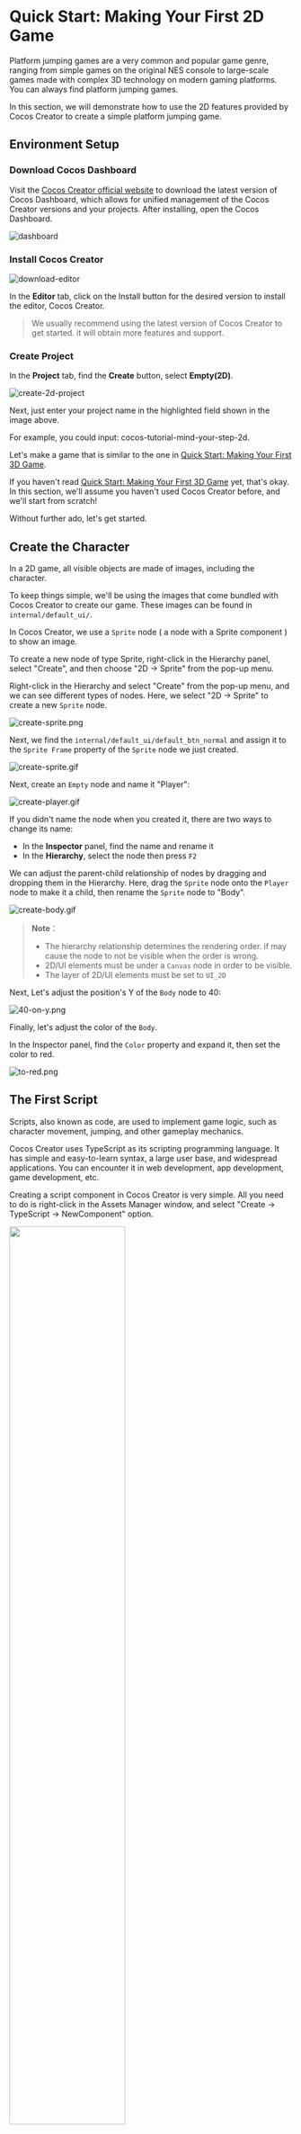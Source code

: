 # Quick Start: Making Your First 2D Game

Platform jumping games are a very common and popular game genre, ranging from simple games on the original NES console to large-scale games made with complex 3D technology on modern gaming platforms. You can always find platform jumping games.

In this section, we will demonstrate how to use the 2D features provided by Cocos Creator to create a simple platform jumping game.

## Environment Setup

### Download Cocos Dashboard

Visit the [Cocos Creator official website](https://www.cocos.com/creator-download) to download the latest version of Cocos Dashboard, which allows for unified management of the Cocos Creator versions and your projects. After installing, open the Cocos Dashboard.

![dashboard](images/projects.png)

### Install Cocos Creator

![download-editor](images/download-editor.png)

In the **Editor** tab, click on the Install button for the desired version to install the editor, Cocos Creator.

> We usually recommend using the latest version of Cocos Creator to get started. it will obtain more features and support.

### Create Project

In the **Project** tab, find the **Create** button, select **Empty(2D)**.

![create-2d-project](images/create-2d-empty.png)

Next, just enter your project name in the highlighted field shown in the image above.

For example, you could input: cocos-tutorial-mind-your-step-2d.

Let's make a game that is similar to the one in [Quick Start: Making Your First 3D Game](../first-game/index.md).

If you haven't read [Quick Start: Making Your First 3D Game](../first-game-2d/index.md) yet, that's okay. In this section, we'll assume you haven't used Cocos Creator before, and we'll start from scratch!

Without further ado, let's get started.

## Create the Character

In a 2D game, all visible objects are made of images, including the character.

To keep things simple, we'll be using the images that come bundled with Cocos Creator to create our game. These images can be found in `internal/default_ui/`.

In Cocos Creator, we use a `Sprite` node ( a node with a Sprite component ) to show an image.

To create a new node of type Sprite, right-click in the Hierarchy panel, select "Create", and then choose "2D -> Sprite" from the pop-up menu.

Right-click in the Hierarchy and select "Create" from the pop-up menu, and we can see different types of nodes. Here, we select "2D -> Sprite" to create a new `Sprite` node.

![create-sprite.png](images/create-sprite.png)

Next, we find the `internal/default_ui/default_btn_normal` and assign it to the `Sprite Frame` property of the `Sprite` node we just created.

![create-sprite.gif](images/create-sprite.gif)

Next, create an `Empty` node and name it "Player":

![create-player.gif](images/create-player.gif)

If you didn't name the node when you created it, there are two ways to change its name:

- In the **Inspector** panel, find the name and rename it
- In the **Hierarchy**, select the node then press `F2`

We can adjust the parent-child relationship of nodes by dragging and dropping them in the Hierarchy. Here, drag the `Sprite` node onto the `Player` node to make it a child, then rename the `Sprite` node to "Body".

![create-body.gif](./images/create-body.gif)

> **Note**：
> - The hierarchy relationship determines the rendering order. if may cause the node to not be visible when the order is wrong.
> - 2D/UI elements must be under a `Canvas` node in order to be visible.
> - The layer of 2D/UI elements must be set to `UI_2D`

Next, Let's adjust the position's Y of the `Body` node to 40:

![40-on-y.png](images/40-on-y.png)

Finally, let's adjust the color of the `Body`.

In the Inspector panel, find the `Color` property and expand it, then set the color to red.

![to-red.png](images/to-red.png)

## The First Script

Scripts, also known as code, are used to implement game logic, such as character movement, jumping, and other gameplay mechanics.

Cocos Creator uses TypeScript as its scripting programming language. It has simple and easy-to-learn syntax, a large user base, and widespread applications. You can encounter it in web development, app development, game development, etc.

Creating a script component in Cocos Creator is very simple. All you need to do is right-click in the Assets Manager window, and select "Create -> TypeScript -> NewComponent" option.

<img src='./images/create-fist-script.png' width='64%' height='64%'></img>

For ease of management, it is often recommended to create a folder named `Script` to put all of your scripts in.

Next, right-click on the `Scripts` folder, and create a new script component named `PlayerController` to control the player.

![create-scripts.gif](images/create-scripts.gif)

The engine will generate the following code for the script component that we just created.

```ts
import { _decorator, Component, Node } from 'cc';
const { ccclass, property } = _decorator;

@ccclass('PlayerController')
export class PlayerController extends Component {
    start() {

    }

    update(deltaTime: number) {
        
    }
}
```

**Note** Cocos Creator uses a Node + Component architecture, meaning that a component must be attached to a node in order to function. Scripts in Cocos Creator are also designed as components.

So, let's drag the `PlayerController` script onto the  Inspector of Player node.

![add-player-controller.gif](images/add-player-controller.gif)

You should see that a `PlayerController` component has been added to the Player node.

> **Note**: You can also click on the **Add Component** button to add different types of components.
> `import { _decorator, Component, Node } from 'cc'`

## Map

A map in a game is an area where your character can move around and interact within a game.

As mentioned before, all visible objects in 2D games are made up of images. The map is no exception.

Just like the steps we used to create the `Body` node, we will now create an object called `Box` which will be used to construct the map.

- Right-click in the Hierarchy
- Create a `Sprite` node by selecting "Create -> 2D Objects -> Sprite" through the pop-up menu.
- Name it as "Box"
- Select the "Box" node, set its **Sprite Frame** property by using `internal/default_ui/default_btn_normal`

![create-box.png](images/create-box.png)

### Prefab

A prefab is a special type of resource that can save the information of a node as a file. so that it can be reused in other situations.

In Cocos Creator, creating a prefab is quite simple. We just need to drag the node into the Assets Manager window, a *.prefab file will be automatically generated.

Now, let's create a folder named Prefab in the Assets Manager window, which will be used to organize all prefabs together.

Then, find the Box node and drag it to the Prefab folder, a prefab file named "Box" will be generated.

The box node in the hierarchy can be deleted, because it won't be used when the game is running. Instead, we will create nodes in the script using Box.prefab to build the game map during gameplay.

![create-box-prefab.gif](images/create-box-prefab.gif)

> **Tips:** Generally, We will use different folders to manage different types of resources. It's a good habit to keep your project well-organized.

### Scene

In the game engine, a scene is used to manage all game objects. It contains characters, maps, gameplay, UI. you name it in a game.

A game can be divided into different scenes based on its functionalities. Such as the loading-scene, start-menu-scene, gameplay-scene, etc.

A game requires at least one scene to start.

So, in Cocos Creator, an unsaved empty scene will be opened by default, just like the one we are currently editing.

To ensure that we can find this scene the next time we open Cocos Creator, we need to save it.

First, let's create a folder named "Scene" to save our scenes in the Assets Manager window.

![scene-dir.png](images/scene-dir.png)

Then, press the <kbd>Ctrl</kbd> + <kbd>S</kbd> shortcut key.

Since it is the first time we are saving this scene, the scene-saving window will pop up.

We choose the "Scene" folder that we just created as the location, and name it "game.scene". Click save.

![save-scene.png](images/save-scene.png)

Now the scene is saved. We can see a scene resource file named "game" under the assets/Scene folder in the Assets Manager window.

![saved-scene.png](images/saved-scene.png)

The scene now can be observed as below, the red block represents the player, and the white represents the ground.

![scene.png](images/scene.png)

> Don't forget to press <kbd>Ctrl</kbd> + <kbd>S</kbd> shortcut key to save your scene when there are changes to the scene. Avoid losing work progress due to unexpected events such as power outages.

## Make the character move

We have created the "Player" node before, but it can not move.

Next, we will add code and animations to control its movement and make it move.

### PlayerController

The player should have the following behaviors：

- it starts jumping when the mouse is clicked.
- When it has been jumping for a certain amount of time, the jumping ends.

To achieve the above goals, we need to add some methods in the `PlayerController` component.

- Listen for mouse-click events

    ```ts
    onMouseUp(event: EventMouse) {}
    ```

- Jump according to the given steps

    ```ts
    jumpByStep(step: number) {}
    ```

- Calculate the position of the player

    ```ts
    update (deltaTime: number) {}
    ```

Next, let's complete these methods.

#### Listen for mouse-click events

Cocos Creator supports various common control devices, such as the mouse, keyboard, touchpad, and gamepad. You can easily access the relevant content through `Input` class.

For ease of use, Cocos Creator provides a global instance object `input` for the `Input` class.

> **Note** It's easy to confuse, `input` is the instance, and `Input` is the class.

To make the `onMouseUp` method be called by the engine when the mouse is clicked, we need to add the following code to the `start` method.

```ts
start () {
    input.on(Input.EventType.MOUSE_UP, this.onMouseUp, this);
}
```

The `onMouseUp` method has an `event` parameter of type `EventMouse`.

Through the `event.getButton()` method, we can get which button of the mouse is clicked.

Add the following code to the `onMouseUp` method:

```ts
onMouseUp(event: EventMouse) {
    if (event.getButton() === EventMouse.BUTTON_LEFT) {
        this.jumpByStep(1);
    } else if (event.getButton() === EventMouse.BUTTON_RIGHT) {
        this.jumpByStep(2);
    }
}
```

In the `EventMouse` class, there are three values have been defined:
- public static BUTTON_LEFT = 0;
- public static BUTTON_MIDDLE = 1;
- public static BUTTON_RIGHT = 2;

The code has implemented that:
- When the left mouse button is clicked, the player jumps forward one step.
- When the right mouse button is clicked, the player jumps forward two steps.

#### Move the player

In our game, the player moves horizontally to the right, so we need to use a simple physics formula as below:

```txt
P_1 = P_0 + v*t
```

Where `P_1` is the final position, `P_0` is the original position, v is the speed of the object, and t is the unit time.

> Final Position = Original Position + Speed * deltaTime

The `update` function in the PlayerController component will be automatically called by the game engine. And also pass in a `deltaTime` parameter.

```ts
update (deltaTime: number) {}
```

The times that `update` will be called per second is determined by the frame rate (also known as FPS) when the game running.

For example, if a game is running at 30 FPS, the `deltaTime` will be  1.0 / 30.0 = 0.03333333... second.

In game development, we use `deltaTime` as the `t` in the physics formula to ensure consistent movement results at any frame rate.

Here, let's add some properties needed for calculating player movement `PlayerController` component.

```ts
//used to judge if the player is jumping.
private _startJump: boolean = false;

//the number of steps will the player jump, should be 1 or 2. determined by which mouse button is clicked.
private _jumpStep: number = 0;

//the time it takes for the player to jump once.
private _jumpTime: number = 0.1;

//the time that the player's current jump action has taken, should be set to 0 each time the player jumps, when it reaches the value of `_jumpTime`, the jump action is completed.
private _curJumpTime: number = 0;

// The player's current vertical speed, used to calculate the Y value of position when jumping.
private _curJumpSpeed: number = 0;

// The current position of the player, used as the original position in the physics formula.
private _curPos: Vec3 = new Vec3();

//movement calculated by deltaTime.
private _deltaPos: Vec3 = new Vec3(0, 0, 0);

// store the final position of the player, when the player's jumping action ends, it will be used directly to avoid cumulative errors.
private _targetPos: Vec3 = new Vec3();   
```

Now, what we need to do next is very simple:

- Calculating the data needed for player movement in the `jumpByStep` method.
- Processing player movement in the `update` method.

In the `jumpByStep` method, we add the following code:

```ts
jumpByStep(step: number) {
    if (this._startJump) {
        //if the player is jumping, do nothing.
        return;
    }
    //mark player is jumping.
    this._startJump = true;
    //record the number of steps the jumping action will take.
    this._jumpStep = step;
    //set to 0 when a new jumping action starts
    this._curJumpTime = 0;
    //because the player will finish the jumping action in the fixed duration(_jumpTime), so it needs to calculate jump speed here.
    this._curJumpSpeed = this._jumpStep / this._jumpTime;
    //copy the current position of the node which will be used when calculating the movement.
    this.node.getPosition(this._curPos);
    //calculate the final position of the node which will be used when the jumping action ends.
    Vec3.add(this._targetPos, this._curPos, new Vec3(this._jumpStep, 0, 0));
}
```

`Vec3` is the vector class in Cocos Creator, the name is short for `Vector3`, which has 3 components, x,y,z. all vector operations are placed in `Vec3` class. Such as `Vec3.add`, `Vec3.subtract` etc.

In Cocos Creator, 2D games also use `Vec3` as the property type for position, scale, and rotation. Just ignore the irrelevant components, e.g. the z component in position.

Next, let's calculate the movement of the player while jumping.

In this game, the player only moves when jumping, and keeps still when not jumping.

Let's add the following code to the `update` method in `PlayerController`.

```ts
update (deltaTime: number) {
    //we only do something when the player is jumping.
    if (this._startJump) {
        //accumulate the jumping time.
        this._curJumpTime += deltaTime;
        //check if it reaches the jump time.
        if (this._curJumpTime > this._jumpTime) {
            // When the jump ends, set the player's position to the target position. 
            this.node.setPosition(this._targetPos);
            //clear jump state
            this._startJump = false;
        } else {
            //if it still needs to move.
            // copy the position of the node.
            this.node.getPosition(this._curPos);
            //calculate the offset x by using deltaTime and jumping speed.
            this._deltaPos.x = this._curJumpSpeed * deltaTime;
            //calculate the final pos by adding deltaPos to the original position
            Vec3.add(this._curPos, this._curPos, this._deltaPos);
            //update the position of the player.
            this.node.setPosition(this._curPos);
        }
    }
}
```

Now, click the **Preview** button at the top of Cocos Creator.

![preview-menu.png](images/preview-menu.png)

The **Player** will move by clicking the mouse buttons.

![without-scale.gif](images/without-scale.gif)

As you can see, the player only moves a little each time you click the mouse button.

This is because we use `pixels/s` as the unit of speed for the Player.

```ts
this._curJumpSpeed = this._jumpStep / this._jumpTime;
```

The above code indicates that the player will only move one pixel per step.

In fact, we want the Player to move a certain distance per step.

To fix this, we need to add a constant to express the step size.

Below, the `BLOCK_SIZE` is used for this purpose.

```ts
import { _decorator, Component, Node } from 'cc';
const { ccclass, property } = _decorator;

//
export const BLOCK_SIZE = 40; 

@ccclass('PlayerController')
export class PlayerController extends Component {
    //...
}
```

As you can see, in TypeScript:
- A constant can be defined outside of the class and exported separately.
- Values declared as const cannot be modified and are often used for fixed configurations.

Next, find the code line in `jumpByStep` method:

```ts
this._curJumpSpeed = this._jumpStep / this._jumpTime;
```

Change it to:

```ts
this._curJumpSpeed = this._jumpStep * BLOCK_SIZE/ this._jumpTime;
```

Here is the updated `jumpByStep`:

```ts
jumpByStep(step: number) {
    if (this._startJump) {
        return;
    }
    this._startJump = true;
    this._jumpStep = step;
    this._curJumpTime = 0;
    
    this._curJumpSpeed = this._jumpStep * BLOCK_SIZE/ this._jumpTime;

    this.node.getPosition(this._curPos);
    Vec3.add(this._targetPos, this._curPos, new Vec3(this._jumpStep* BLOCK_SIZE, 0, 0));    
}
```

Restart the game, and you can see that the distance of the player's movement is as expected now.

![with-scale.gif](images/with-scale.gif)

At this moment, the code of `PlayerController` is as follows.

```ts
import { _decorator, Component, Vec3, EventMouse, input, Input } from "cc";
const { ccclass, property } = _decorator;

export const BLOCK_SIZE = 40;

@ccclass("PlayerController")
export class PlayerController extends Component {

    private _startJump: boolean = false;
    private _jumpStep: number = 0;
    private _curJumpTime: number = 0;
    private _jumpTime: number = 0.3;
    private _curJumpSpeed: number = 0;
    private _curPos: Vec3 = new Vec3();
    private _deltaPos: Vec3 = new Vec3(0, 0, 0);
    private _targetPos: Vec3 = new Vec3();

    start () {
        input.on(Input.EventType.MOUSE_UP, this.onMouseUp, this);
    }

    reset() {
    }   

    onMouseUp(event: EventMouse) {
        if (event.getButton() === 0) {
            this.jumpByStep(1);
        } else if (event.getButton() === 2) {
            this.jumpByStep(2);
        }

    }

    jumpByStep(step: number) {
        if (this._startJump) {
            return;
        }
        this._startJump = true;
        this._jumpStep = step;
        this._curJumpTime = 0;

        this._curJumpSpeed = this._jumpStep * BLOCK_SIZE/ this._jumpTime;
        this.node.getPosition(this._curPos);
        Vec3.add(this._targetPos, this._curPos, new Vec3(this._jumpStep* BLOCK_SIZE, 0, 0));    
    }
   
    update (deltaTime: number) {
        if (this._startJump) {
            this._curJumpTime += deltaTime;
            if (this._curJumpTime > this._jumpTime) {
                // end
                this.node.setPosition(this._targetPos);
                this._startJump = false;              
            } else {
                // tween
                this.node.getPosition(this._curPos);
                this._deltaPos.x = this._curJumpSpeed * deltaTime;
                Vec3.add(this._curPos, this._curPos, this._deltaPos);
                this.node.setPosition(this._curPos);
            }
        }
    }
}
```

### Player Animation

For 2D game development, Cocos Creator supports various types of animation, including keyframe animation, Spine, DragonBones, and Live2D.

In this tutorial, the jump animation of the Player is very simple and it is enough to use keyframe animation.

Using Cocos Creator's built-in animation editor, it's easy to make it.

Let's take a step-by-step approach to creating it.

First, let's add the Animation component to the Body node of the Player.

![add-animation.png](images/add-animation.png)

In the Assets Manager window, create a new folder named "Animation", Inside that folder, create a new AnimationClip named "oneStep".

![create-clip-onestep.gif](images/create-clip-onestep.gif)

In the Hierarchy, select the "Body" node and drag "oneStep" from the Animation folder onto the "Clips" property in the Inspector panel.

![assign-clip.gif](images/assign-clip.gif)

In the editor console area, switch to the "Animation" tab and click the "Enter animation editing mode" button:

![enter-anim-editing-mode.png](images/enter-anim-editing-mode.png)

In the animation editor, we add a track for the node's position property.

![add-position-track.png](images/add-position-track.png)

After adding the track, we can set the indicator of the current frame to a certain frame and then change the position of the node, the current frame will be set to be a keyframe automatically.

> Both modify the value on the Inspector panel and dragging the node in the scene can change the position of a node.

![add-keyframes.gif](images/add-keyframes.gif)

Finally, we have the following keyframes:

- 0 frame：set position to x = 0, y = 40
- 10 frame: set position to x = 0, y = 120
- 20 frame: set position to x = 0, y = 40

> Don't forget to click the **Save** button to save it.

You can click the **Play** button to preview the animation clip.

![preview-oneStep.gif](images/preview-oneStep.gif)

Follow the steps of making `oneStep` animation, and make another one: `twoStep`.

![create-twostep.gif](images/create-twostep.gif)

After completing the animation creation, click the **Close** button to exit the Animation editing mode.

### Play animations in code

Next, let's add some code lines into PlayerController to play the animation we've just made.

Playing an animation using TypeScript in Cocos Creator is quite simple:

```ts
animation.play(animName);
```

- animation is the Animation component on Body node.
- play is the method of Animation component to play animation
- animName is the name of an animation file that you want to play

> In Cocos Creator, we must ensure the animation which will be played is included in the clips of the node's Animation component,

Add the following code at the beginning of the PlayerController class:

```ts
@ccclass("PlayerController")
export class PlayerController extends Component {
    @property(Animation)
    BodyAnim:Animation = null;
    //...
}
```

> **Note**：The TypeScript and Cocos Creator both have an Animation class, please make sure the `Animation` is included in the code line `import { ... } from "cc" `. Otherwise, the code will use the `Animation` from TypeScript, and unpredictable errors may occur.

Here we added a property named `BodyAnim` and added `@property` above it. This syntax is called: [Decorator](../../scripting/decorator.md). The `@property` decorator allows the editor to be aware of the type of `BodyAnim` and display the exported properties of the Animation component on the Inspector panel.

To make sure there is a code line in your PlayerController file as below, or the code will fail to compile.

```ts
`const { ccclass, property } = _decorator;`
```

Here `_decorator` is a class containing all of the decorators that can be used in Cocos Creator, it should be imported from namespace cc before using it.

The related code lines are as follows:

```ts
import { _decorator, Component, Vec3, EventMouse, input, Input, Animation } from "cc";
const { ccclass, property } = _decorator;

```

In `jumpByStep` method, we add to the following code lines:

```ts
if (this.BodyAnim) {
    if (step === 1) {
        this.BodyAnim.play('oneStep');
    } else if (step === 2) {
        this.BodyAnim.play('twoStep');
    }
}
```

Now, the `jumpByStep` method is like this:

```ts
jumpByStep(step: number) {
    if (this._startJump) {
        return;
    }
    this._startJump = true;
    this._jumpStep = step;
    this._curJumpTime = 0;
    this._curJumpSpeed = this._jumpStep * BLOCK_SIZE/ this._jumpTime;
    this.node.getPosition(this._curPos);
    Vec3.add(this._targetPos, this._curPos, new Vec3(this._jumpStep* BLOCK_SIZE, 0, 0));  
    
    //the code can explain itself
    if (this.BodyAnim) {
        if (step === 1) {
            this.BodyAnim.play('oneStep');
        } else if (step === 2) {
            this.BodyAnim.play('twoStep');
        }
    }
}
```

Back to the Cocos Creator, select **Player** node, and then drag the **Body** node on the `BodyAnim` property.

![assign-body-anim.gif](images/assign-body-anim.gif)

The engine will automatically get the Animation component on the Body node and assign it to `BodyAnim`. As a result, the `PlayerController`'s `BodyAnim` property references the `Animation` component of **Body** node.

Hit **Play** button at the top of Cocos Creator to preview, you can see the **Player** jumps while clicking the mouse buttons.

![preview-anim.gif](images/preview-anim.gif)

Because of using the unified.

Here we use a unified jumpTime value, `jumpTime = 0.1`, But since the duration of the two animations is not the same, you can find it a little weird when animations are played.

To solve this, it's better to use the real duration of the animations as the value of `jumpTime`.

```ts
// Get jump time from animation duration.
const clipName = step == 1? 'oneStep' : 'twoStep';
const state =  this.BodyAnim.getState(clipName);        
this._jumpTime = state.duration;
```

![jumptime-with-duration.gif](images/jumptime-with-duration.gif)

## GameManager

In game development, we can manually place nodes using Box.prefab to build the map, but the map will be fixed. To make the map change whenever the game starts and provide some surprises for the players, we can randomly build the map in code.

Now, let's create a new TypeScript component called `GameManger`  in the Assets Manager window to archive this.

> **Note**：If you forget to rename the script or input the wrong name you don't want to use when creating a script component, The best way to fix it is to delete it and create a new one.
> **Note**：If you modify the name of a script, the content in the script file will not change accordingly.

After creating the `GameManger` script component, let's create a new node named **GameManager**, then attach `GameManager` to it.

> **Note** Generally, we can attach the `GameManager` script component to any node in the scene, but for keeping the project structure well-organized, we usually create a node with the same name and attach the `GameManager` to it. This rule applies to all XXXManager script components.

![create-game-manager.png](images/create-game-manager.png)

To build the map, we will use the `Box.prefab` to create the nodes.

So, the first thing we need to do is to add a property to the `GameManager` class for referencing the `Box.prefab`.

Now, the content of the `GameManager` class is as follows:

```ts
import { _decorator, Component, Prefab } from 'cc';
const { ccclass, property } = _decorator;

@ccclass('GameManager')
export class GameManager extends Component {

    @property({type: Prefab})
    public boxPrefab: Prefab|null = null;

    start(){}

    update(dt: number): void {
        
    }
}
```

Go back to the Cocos Creator, select the **GameManager** node, and drag `Box` prefab onto the `boxPrefab` property of **GameManager** node.

![assign-box-prefab.gif](images/assign-box-prefab.gif)

The map in this game is made up of two types of blocks. the two types of blocks alternate to form the map.

- None： an empty block, if the Player steps on a block of this type, the game is over.
- Stone: The Player can stand on.

To make the code more understandable, we often use `enum` to define the types of objects.

We define an enum named `BlockType` which has two elements as below.

```ts
enum BlockType{
    BT_NONE,
    BT_STONE,
};
```

 > In TypeScript, if the first element of an enum hasn't been given a value, it will take 0 as default. Here, `BT_NONE = 0`, `BT_STONE = 1`.

In the following code, you can see how we use it.

We put it above the definition of GameManager class, and without giving it an `export`. As a result, it only can be used in this single file.

Next, it is needed to determine where to place a new block. We add a property named `roadLength` to record the length of the road made up of the blocks.

To manage all the types of blocks we have created, we add the private property `_road` of type Array to store the generated block types.

Now, the code of the `GameManager` is as follows:

```ts
import { _decorator, CCInteger, Component, Prefab } from 'cc';
const { ccclass, property } = _decorator;

enum BlockType{
    BT_NONE,
    BT_STONE,
};

@ccclass('GameManager')
export class GameManager extends Component {

    @property({type: Prefab})
    public boxPrefab: Prefab|null = null;
    @property({type: CCInteger})
    public roadLength: number = 50;
    private _road: BlockType[] = [];

    start() {
       
    }  
}
```

The flow of constructing the map is as follows:

- Clear all data when the game starts
- The type of the first block is always `BlockType.BT_STONE` to prevent the Player from falling off.
- The type of a block after a block with the type of `BlockType.BT_STONE` should always be `BlockType.BT_STONE`.

Next, let's add the following method to `GameManger`.

- Method to generate the map：

    ```ts
    generateRoad() {

        this.node.removeAllChildren();

        this._road = [];
        // startPos
        this._road.push(BlockType.BT_STONE);

        for (let i = 1; i < this.roadLength; i++) {
            if (this._road[i - 1] === BlockType.BT_NONE) {
                this._road.push(BlockType.BT_STONE);
            } else {
                this._road.push(Math.floor(Math.random() * 2));
            }
        }
        
        for (let j = 0; j < this._road.length; j++) {
            let block: Node | null = this.spawnBlockByType(this._road[j]);
            if (block) {
                this.node.addChild(block);
                block.setPosition(j * BLOCK_SIZE, 0, 0);
            }
        }
    }
    ```

    >`Math.floor`： rounds down and returns the largest integer less than or equal to a given number. refer to [Math.floor](https://developer.mozilla.org/en-US/docs/Web/JavaScript/Reference/Global_Objects/Math/floor) for more detail.
    >`Math.random`：returns a floating-point in a range of [0.0,1.0), refer to [Math.random](https://developer.mozilla.org/en-US/docs/Web/JavaScript/Reference/Global_Objects/Math/random) for more detail.

    Obviously, the code `Math.floor(Math.random() * 2)` will only produce two integer numbers, 0 or 1, which are exactly correspond to the value of  `BT_NONE` and `BT_STONE` declared in the `BlockType` enum.

- Create a new block by the given type：

    ```ts
    spawnBlockByType(type: BlockType) {
        if (!this.boxPrefab) {
            return null;
        }

        let block: Node|null = null;
        switch(type) {
            case BlockType.BT_STONE:
                block = instantiate(this.boxPrefab);
                break;
        }

        return block;
    }
    ```

    If the given type is `BT_STONE`, we create a new block from `boxPrefab` using `instantiate` method.

    If the given type is `BT_NONE`, we just do nothing.

    > `instantiate`: is a built-in method provided by Cocos Creator, it is used for making a copy of an existing node and creating a new instance for a prefab.

Let's call `generateRoad` in the `start` method of   `GameManager`:

```ts
start() {
    this.generateRoad()
}  
```

You can see the generated map when running the game.

![gen-road.png](images/gen-road.png)

## Camera Follow

In a game that has a movable player, we often let the camera follow the player. As a result, you can see the screen scrolling when the player is moving.

It's very simple to archive it in Cocos Creator. Just make the following changes.

1. Select the Canvas node, and uncheck the **Align Canvas With Screen** property of cc.Canvas component on the Inspector panel.

2. Drag the Camera node on the Player node, and make it a child node.

![setup-scroll.gif](./images/setup-scroll.gif)

Now, run the game, and you can see the camera is following the player.

![scroll.gif](images/scroll.gif)

## UI layout

UI ( User Interface ) is a very important part of most games. it displays information about the game and allows users to interact with the game systems.

As we mentioned before, In Cocos Creator, all 2D elements should be put directly or indirectly under the Canvas node, or they will not be rendered.

In Cocos Creator, UI is a special collection of 2D elements, they are text, buttons, toggles, etc.

As 2D elements, they also need to be put under the Canvas node.

As we know, UI elements are always fixed on the screen, so we need a fixed camera to render them.

In the previous section, the camera of the Canvas has been changed to follow our Player, it is no longer suitable for UI rendering.

Thus, we need to create a new Canvas for UI.

### UICanvas

In the Hierarchy, right lick the scene root and select "Create -> UI Component -> Canvas" in the pop-up menu.

![create-ui-canvas.png](images/create-ui-canvas.png)

Name it "UICanvas".

![ui-canvas.png](images/ui-canvas.png)

Create an empty node named **StartMenu** under the UICanvas.

Then, create a button node under the **StartMenu** node, you can find there is a node named 'Label' under the button node. Select it and set the String property to 'Play'.

Now, we have made a 'Play' button.

![create-start-menu.png](images/create-start-menu.png)

### Background & Text

Next, let's add a background and text to tell users how to play this game.

Create a Sprite node under the 'StartMenu' node and name it 'Bg'.

Assign `internal/default_ui/default_panel` to the `Sprite Frame` property of 'Bg' node.

Set the value of `Type` property to `SLICED`.

Set the `Content Size` of `UITransform` to a certain value (e.g. 400,250) .

![create-bg.gif](images/create-bg.gif)

Create a new Label node named 'Title' under the 'StartMenu' node, and set the properties as below:
- position： 0,80
- cc.Label Color: black
- cc.Label String： Mind Your Step 2D
- cc.Label Font Size：40

![create-title.png](images/create-title.png)

Continue creating some `Label` nodes to describe the gameplay. Name them 'Tip'.

![create-tip.png](images/create-tip.png)

Create a `Label` node **under UICanvas**, and name it 'Step', to show how many steps the player has taken.

![step.png](images/step.png)

Now, we have completed the UI layout, let's write some code to finish the game logic.

## Game state

There are 3 states in most games.
- **INIT**: game is ready to start
- **PLAYING**: game is playing
- **END**: game is over, will restart or exit

We can define these states using an enum type as below:

```ts
enum GameState{
    GS_INIT,
    GS_PLAYING,
    GS_END,
};
```

For better readability, let's put it after the `BlockType` enum.

Let's add a `setCurState` method to `GameManger`, which will be used to control the state of the game.

The code is as follows.

```ts
setCurState (value: GameState) {
    switch(value) {
        case GameState.GS_INIT:            
            break;
        case GameState.GS_PLAYING:           
            break;
        case GameState.GS_END:
            break;
    }
}
```

Add a new method named `init` to initialize game data.

```ts
init() {
    //to do something
}
```

Then, call it in `setCurState` when the game state is set to `GameState.GS_INIT`.

```ts
setCurState (value: GameState) {
    switch(value) {
        case GameState.GS_INIT:            
            this.init();
            break;
        case GameState.GS_PLAYING:           
            break;
        case GameState.GS_END:
            break;
    }
}
```

As designed, the **Player** only can be controlled by users when the game is running.

So, we make a small change to the input event listener in the `PlayerController`.

The input event is no longer listening in the `start` method, instead, we create a new method named `setInputActive` to handle it. the `setInputActive` method will be called when needed.

```ts
start () {

}

setInputActive(active: boolean) {
    if (active) {
        input.on(Input.EventType.MOUSE_UP, this.onMouseUp, this);
    } else {
        input.off(Input.EventType.MOUSE_UP, this.onMouseUp, this);
    }
}
```

Here, the code of `GameManager` is like this:

```ts
import { _decorator, CCInteger, Component, instantiate, Node, Prefab } from 'cc';
import { BLOCK_SIZE, PlayerController } from './PlayerController';
const { ccclass, property } = _decorator;

enum BlockType{
    BT_NONE,
    BT_STONE,
};

enum GameState{
    GS_INIT,
    GS_PLAYING,
    GS_END,
};

@ccclass('GameManager')
export class GameManager extends Component {

    @property({type: Prefab})
    public boxPrefab: Prefab|null = null;
    @property({type: CCInteger})
    public roadLength: number = 50;
    private _road: BlockType[] = [];

    start() {
    }    

    init() {         
    }

    setCurState (value: GameState) {
        switch(value) {
            case GameState.GS_INIT:
                this.init();
                break;
            case GameState.GS_PLAYING:                
                
                break;
            case GameState.GS_END:
                break;
        }
    }

    generateRoad() {

        this.node.removeAllChildren();

        this._road = [];
        // startPos
        this._road.push(BlockType.BT_STONE);

        for (let i = 1; i < this.roadLength; i++) {
            if (this._road[i - 1] === BlockType.BT_NONE) {
                this._road.push(BlockType.BT_STONE);
            } else {
                this._road.push(Math.floor(Math.random() * 2));
            }
        }
        
        for (let j = 0; j < this._road.length; j++) {
            let block: Node | null = this.spawnBlockByType(this._road[j]);
            if (block) {
                this.node.addChild(block);
                block.setPosition(j * BLOCK_SIZE, 0, 0);
            }
        }
    }

    spawnBlockByType(type: BlockType) {
        if (!this.boxPrefab) {
            return null;
        }

        let block: Node|null = null;
        switch(type) {
            case BlockType.BT_STONE:
                block = instantiate(this.boxPrefab);
                break;
        }

        return block;
    }
}
```

Next, let's add the logic code.

### Game Start

This is not a state, but we must start from here. When the game is launched, the `start` method of `GameManager` will be called.

We call `setCurState` here to initialize the game.

```ts
    start(){
        this.setCurState(GameState.GS_INIT);
    }
```

### GS_INIT

In this game state, we should initialize the map, reset the position of the player, show the game UI, etc.

So, we need to add the needed properties to `GameManager.

```ts
// References to the startMenu node.
@property({ type: Node })
public startMenu: Node | null = null;

//references to player
@property({ type: PlayerController }) 
public playerCtrl: PlayerController | null = null;

//references to UICanvas/Steps node.
@property({type: Label}) 
public stepsLabel: Label|null = null;
```

In the `init` method, we add code lines as below:

```ts
init() {
    //show the start menu
    if (this.startMenu) {
        this.startMenu.active = true;
    }

    //generate the map
    this.generateRoad();


    if (this.playerCtrl) {

        //disable input
        this.playerCtrl.setInputActive(false);

        //reset player data.
        this.playerCtrl.node.setPosition(Vec3.ZERO);
        this.playerCtrl.reset();
    }
}
```

### Handle Button Click Event

Next, let's implement when users click the 'Play' button on the UI, the game starts playing.

Add a new method named `onStartButtonClicked` to the `GameManager` class, which is used to handle the click event of 'Play' button on the 'startMenu` node.

In `onStartButtonClicked`, we just call `setCurState` to set the game state to `GameState.GS_PLAYING`.

```ts
onStartButtonClicked() {
    this.setCurState(GameState.GS_PLAYING);
}
```

Go back to Cocos Creator,  and select the `UICanvas/StartMenu/Button` node.

On the Inspector panel, type `1` into the input box after `Click Events` property.

Then drag the `GameManager` node to the first slot, select `GameManager` for the second slot, and choose `onStartButtonClicked` for the third slot.

![click-event.gif](images/click-event.gif)

### GS_PLAYING

After users click the 'Play' button, the game is going to this state. We need to:

- Hide the StartMenu
- Reset the number of steps
- Enable user input

The related code in `setCurState` method is as below:

```ts
setCurState(value: GameState) {
    switch (value) {
        //...
        case GameState.GS_PLAYING:
            if (this.startMenu) {
                this.startMenu.active = false;
            }

            //reset steps counter to 0
            if (this.stepsLabel) {
                this.stepsLabel.string = '0';
            }

            //enable user input after 0.1 second.
            setTimeout(() => {
                if (this.playerCtrl) {
                    this.playerCtrl.setInputActive(true);
                }
            }, 0.1);
            break;
        //...
    }
}
```

### GS_END

We do nothing for now. you can add anything you want to make the game perfect.

### Bind properties

Go back to Cocos Creator, and drag the corresponding node to each property for `GameManager`.

![bind-manager.png](images/bind-manager.png)

Look! We can play it now.
> #### Note: If you find that the UI appears duplicated after running the game, please refer to the `Layers & Visibility` section of this article to resolve the issue.

![start-game-without-result.gif](./images/start-game-without-result.gif)

## Game Over

Next, let's handle the situation when the player steps on an empty block.

### Handle jump end

Add a new property called `_curMoveIndex` to `PlayerController`, which is used to record how many steps the player has taken.

```ts
private _curMoveIndex: number = 0;
```

Set it to 0 in the `reset` method.

```ts
reset() {
    this._curMoveIndex = 0;
}   
```

In the `jumpByStep` method, increase it by `step`.

```ts
jumpByStep(step: number) {
    if (this._startJump) {
        return;
    }
    this._startJump = true;
    this._jumpStep = step;
    this._curJumpTime = 0;
    this._curJumpSpeed = this._jumpStep * BLOCK_SIZE/ this._jumpTime;
    this.getPosition(this._curPos);
    Vec3.add(this._targetPos, this._curPos, new Vec3(this._jumpStep* BLOCK_SIZE, 0, 0));  
    
    if (this.BodyAnim) {
        if (step === 1) {
            this.BodyAnim.play('oneStep');
        } else if (step === 2) {
            this.BodyAnim.play('twoStep');
        }
    }

    this._curMoveIndex += step;
}
```

Add `onOnceJumpEnd` to `PlayerController` to emit an 'JumpEnd' event and pass in `_curMoveIndex` as a parameter.

```ts
onOnceJumpEnd() {
    this.node.emit('JumpEnd', this._curMoveIndex);
}
```

Call `onOnceJumpEnd` in the `update` of `PlayerController` when the jump action is over.

```ts
update (deltaTime: number) {
    if (this._startJump) {
        this._curJumpTime += deltaTime;
        if (this._curJumpTime > this._jumpTime) {
            // end
            this.node.setPosition(this._targetPos);
            this._startJump = false;      
            this.onOnceJumpEnd();        
        } else {
            // tween
            this.node.getPosition(this._curPos);
            this._deltaPos.x = this._curJumpSpeed * deltaTime;
            Vec3.add(this._curPos, this._curPos, this._deltaPos);
            this.node.setPosition(this._curPos);
        }
    }
}
```

Go back to `GameManager` and add the following code.

- Add `onPlayerJumpEnd` method to handle the jump end event.

    ```ts
    onPlayerJumpEnd(moveIndex: number) {
     
    }
    ```

- Listen 'JumpEnd' event in the `start` method.

    ```ts
    start() {
        this.setCurState(GameState.GS_INIT);
        this.playerCtrl?.node.on('JumpEnd', this.onPlayerJumpEnd, this);
    }
    ```

    > In Cocos Creator, an event dispatched through the `emit` of a node can only be listened to by using its `on`.

- Add `checkResult` to check the type of block the player steps on.

    ```ts
    checkResult(moveIndex: number) {
        if (moveIndex < this.roadLength) {
            if (this._road[moveIndex] == BlockType.BT_NONE) {   //steps on empty block, reset to init.
                this.setCurState(GameState.GS_INIT);
            }
        } else {    //out of map, reset to init.
            this.setCurState(GameState.GS_INIT);
        }
    }
    ```

- Finish the `onPlayerJumpEnd` method.

    ```ts
    onPlayerJumpEnd(moveIndex: number) {
        //update steps label.
        if (this.stepsLabel) {
            this.stepsLabel.string = '' + (moveIndex >= this.roadLength ? this.roadLength : moveIndex);
        }
        this.checkResult(moveIndex);
    }
    ```

## Layers & Visibility

When playing the game, you may notice the overlapping graphics, this is because the both cameras ( Canvas/Camera, UICanvas/Camera) are rendering all objects.

![layer-error.png](images/layer-error.png)

In Cocos Creator, a node can only be put in one of the layers, a camera can choose which layers will be rendered by itself.

To solve this problem, we need to allocate the role of the layers and the visibility of cameras.

In this game, we have two types of objects.
- Scene Object： player, blocks
- UI Object: windows, buttons, labels

So, we just need to put all of the scene objects to `DEFAULT` layer and put all of the UI objects to `UI_2D` layer.

Then, we need to change a little about the visibility of cameras to let the `Canvas/Camera` only render the objects in `DEFAULT` layer, the `UICanvas/Camera` only render the object in `UI_2D` layer, and everything will be ok.

It's so clear, now, let's do it.

## DEFAULT

- Set the layer of Canvas **and all its children** to `DEFAULT`：

    ![layer-default.png](images/layer-default.png)

- Set the layer of `Box.prefab` to `DEFAULT`：

    ![box-layer.png](images/box-layer.png)

    Double-click the left mouse button on the prefab file to enter the prefab editing mode, don't forget to hit the 'Save' button after finishing the modification.

    ![save-prefab.png](images/save-prefab.png)

- Set the **Visibility** of `Canvas/Player/Camera` as follows：

    ![canvas-camera.png](images/cavans-camera.png)

## UI_2D

- Set the **Visibility** of  `UICanvas/Camera` as follows：

    ![images/uicanvas-camera.png](images/uicanvas-camera.png)

    Since the default layer for 2D nodes is `UI_2D`, we don't need to set the layer for nodes under `UICanvas`.

Play the game again, everything is ok now.

![after-layer-setting.gif](images/after-layer-setting.gif)

## Summary

Here we come to the end of this tutorial, hope it has been helpful to you.

In the future, you can add more gameplay and features based on this game, such as replacing the Player with an animation role, adding a beautiful background image, adding rhythmic background music and sounds, etc.

If you have any questions, please refer to [Get Help and Support](../support.md).

## Full Source Code

PlayerController.ts:

```ts
import { _decorator, Component, Vec3, EventMouse, input, Input, Animation } from "cc";
const { ccclass, property } = _decorator;

export const BLOCK_SIZE = 40;

@ccclass("PlayerController")
export class PlayerController extends Component {

    @property(Animation)
    BodyAnim:Animation = null;

    private _startJump: boolean = false;
    private _jumpStep: number = 0;
    private _curJumpTime: number = 0;
    private _jumpTime: number = 0.1;
    private _curJumpSpeed: number = 0;
    private _curPos: Vec3 = new Vec3();
    private _deltaPos: Vec3 = new Vec3(0, 0, 0);
    private _targetPos: Vec3 = new Vec3();   
    private _curMoveIndex: number = 0;
    start () {
        //input.on(Input.EventType.MOUSE_UP, this.onMouseUp, this);
    }

    setInputActive(active: boolean) {
        if (active) {
            input.on(Input.EventType.MOUSE_UP, this.onMouseUp, this);
        } else {
            input.off(Input.EventType.MOUSE_UP, this.onMouseUp, this);
        }
    }

    reset() {
        this._curMoveIndex = 0;
    }   

    onMouseUp(event: EventMouse) {
        if (event.getButton() === 0) {
            this.jumpByStep(1);
        } else if (event.getButton() === 2) {
            this.jumpByStep(2);
        }

    }

    jumpByStep(step: number) {
        if (this._startJump) {
            return;
        }
        this._startJump = true;
        this._jumpStep = step;
        this._curJumpTime = 0;

        // get jump time from animation duration.
        const clipName = step == 1? 'oneStep' : 'twoStep';
        const state =  this.BodyAnim.getState(clipName);        
        this._jumpTime = state.duration;


        this._curJumpSpeed = this._jumpStep * BLOCK_SIZE/ this._jumpTime;
        this.node.getPosition(this._curPos);
        Vec3.add(this._targetPos, this._curPos, new Vec3(this._jumpStep* BLOCK_SIZE, 0, 0));  
        
        if (this.BodyAnim) {
            if (step === 1) {
                this.BodyAnim.play('oneStep');
            } else if (step === 2) {
                this.BodyAnim.play('twoStep');
            }
        }

        this._curMoveIndex += step;
    }

    
    onOnceJumpEnd() {
        this.node.emit('JumpEnd', this._curMoveIndex);
    }
   
    update (deltaTime: number) {
        if (this._startJump) {
            this._curJumpTime += deltaTime;
            if (this._curJumpTime > this._jumpTime) {
                // end
                this.node.setPosition(this._targetPos);
                this._startJump = false;   
                this.onOnceJumpEnd();           
            } else {
                // tween
                this.node.getPosition(this._curPos);
                this._deltaPos.x = this._curJumpSpeed * deltaTime;
                Vec3.add(this._curPos, this._curPos, this._deltaPos);
                this.node.setPosition(this._curPos);
            }
        }
    }
}
```

GameManager.ts：

```ts
import { _decorator, CCInteger, Component, instantiate, Label, Node, Prefab, Vec3 } from 'cc';
import { BLOCK_SIZE, PlayerController } from './PlayerController';
const { ccclass, property } = _decorator;

enum BlockType {
    BT_NONE,
    BT_STONE,
};

enum GameState {
    GS_INIT,
    GS_PLAYING,
    GS_END,
};

@ccclass('GameManager')
export class GameManager extends Component {

    @property({ type: Prefab })
    public boxPrefab: Prefab | null = null;
    @property({ type: CCInteger })
    public roadLength: number = 50;
    private _road: BlockType[] = [];

    @property({ type: Node })
    public startMenu: Node | null = null;
    @property({ type: PlayerController })
    public playerCtrl: PlayerController | null = null;
    @property({type: Label})
    public stepsLabel: Label|null = null;

    start() {
        this.setCurState(GameState.GS_INIT);
        this.playerCtrl?.node.on('JumpEnd', this.onPlayerJumpEnd, this);
    }

    init() {
        if (this.startMenu) {
            this.startMenu.active = true;
        }

        this.generateRoad();

        if (this.playerCtrl) {
            this.playerCtrl.setInputActive(false);
            this.playerCtrl.node.setPosition(Vec3.ZERO);
            this.playerCtrl.reset();
        }
    }

    setCurState(value: GameState) {
        switch (value) {
            case GameState.GS_INIT:
                this.init();
                break;
            case GameState.GS_PLAYING:
                if (this.startMenu) {
                    this.startMenu.active = false;
                }

                if (this.stepsLabel) {
                    this.stepsLabel.string = '0';
                }

                setTimeout(() => {
                    if (this.playerCtrl) {
                        this.playerCtrl.setInputActive(true);
                    }
                }, 0.1);
                break;
            case GameState.GS_END:
                break;
        }
    }

    generateRoad() {

        this.node.removeAllChildren();

        this._road = [];
        // startPos
        this._road.push(BlockType.BT_STONE);

        for (let i = 1; i < this.roadLength; i++) {
            if (this._road[i - 1] === BlockType.BT_NONE) {
                this._road.push(BlockType.BT_STONE);
            } else {
                this._road.push(Math.floor(Math.random() * 2));
            }
        }
        
        for (let j = 0; j < this._road.length; j++) {
            let block: Node | null = this.spawnBlockByType(this._road[j]);
            if (block) {
                this.node.addChild(block);
                block.setPosition(j * BLOCK_SIZE, 0, 0);
            }
        }
    }

    spawnBlockByType(type: BlockType) {
        if (!this.boxPrefab) {
            return null;
        }

        let block: Node | null = null;
        switch (type) {
            case BlockType.BT_STONE:
                block = instantiate(this.boxPrefab);
                break;
        }

        return block;
    }

    onStartButtonClicked() {
        this.setCurState(GameState.GS_PLAYING);
    }

    checkResult(moveIndex: number) {
        if (moveIndex < this.roadLength) {
            if (this._road[moveIndex] == BlockType.BT_NONE) {
                this.setCurState(GameState.GS_INIT);
            }
        } else { 
            this.setCurState(GameState.GS_INIT);
        }
    }

    onPlayerJumpEnd(moveIndex: number) {
        if (this.stepsLabel) {
            this.stepsLabel.string = '' + (moveIndex >= this.roadLength ? this.roadLength : moveIndex);
        }
        this.checkResult(moveIndex);
    }

}

```
